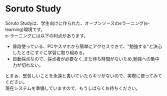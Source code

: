 # Soruto Study
Soruto Studyは、学生向けに作られた、オープンソースのeラーニング(e-learning)環境です。  
e-ラーニングには以下の利点があります。

* 普段使っている、PCやスマホから簡単にアクセスできて、"勉強する"と決心したときにすぐに学習に取り組める。
* 自動採点なので、採点者が必要なく,また待ち時間がないため,勉強への集中力が切れない。

とまぁ、堅苦しいことを永遠と書いていたらキリがないので、実際に使ってみてください。  
現在システムを準備していますので、もうしばらくお待ちください。
